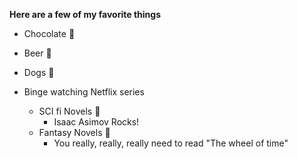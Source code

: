 **Here are a few of my favorite things**

* Chocolate :chocolate_bar:
* Beer :beer:
* Dogs :dog:
* Binge watching Netflix series
  
  * SCI fi Novels :blue_book:
    * Isaac Asimov Rocks! 
  * Fantasy Novels :orange_book:
    * You really, really, really need to read "The wheel of time"
    
    
    
    
